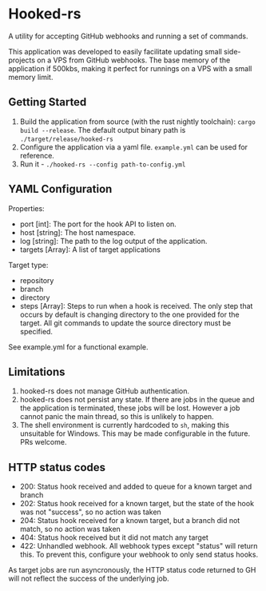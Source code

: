 # Hooked-rs

A utility for accepting GitHub webhooks and running a set of commands.

This application was developed to easily facilitate updating small side-projects on a VPS from GitHub webhooks. The base memory of the application if 500kbs, making it perfect for runnings on a VPS with a small memory limit.

## Getting Started

1. Build the application from source (with the rust nightly toolchain): `cargo build --release`. The default output binary path is `./target/release/hooked-rs`
2. Configure the application via a yaml file. `example.yml` can be used for reference.
3. Run it - `./hooked-rs --config path-to-config.yml`

## YAML Configuration
Properties:
 - port [int]: The port for the hook API to listen on.
 - host [string]: The host namespace.
 - log [string]: The path to the log output of the application.
 - targets [Array<Target>]: A list of target applications

Target type:
 - repository
 - branch
 - directory
 - steps [Array<string>]: Steps to run when a hook is received. The only step that occurs by default is changing directory to the one provided for the target. All git commands to update the source directory must be specified.

See example.yml for a functional example.

## Limitations

1. hooked-rs does not manage GitHub authentication.
2. hooked-rs does not persist any state. If there are jobs in the queue and the application is terminated, these jobs will be lost. However a job cannot panic the main thread, so this is unlikely to happen.
3. The shell environment is currently hardcoded to `sh`, making this unsuitable for Windows. This may be made configurable in the future. PRs welcome.

## HTTP status codes
 - 200: Status hook received and added to queue for a known target and branch
 - 202: Status hook received for a known target, but the state of the hook was not "success", so no action was taken
 - 204: Status hook received for a known target, but a branch did not match, so no action was taken
 - 404: Status hook received but it did not match any target 
 - 422: Unhandled webhook. All webhook types except "status" will return this. To prevent this, configure your webhook to only send status hooks.

As target jobs are run asyncronously, the HTTP status code returned to GH will not reflect the success of the underlying job.
